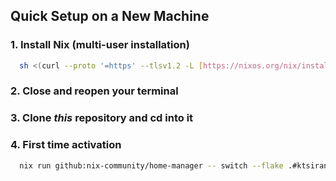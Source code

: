 ## Quick Setup on a New Machine

### 1. Install Nix (multi-user installation)

```bash
  sh <(curl --proto '=https' --tlsv1.2 -L [https://nixos.org/nix/install](https://nixos.org/nix/install)) -- --daemon

```
### 2. Close and reopen your terminal

### 3. Clone *this* repository and cd into it

### 4. First time activation

```bash
  nix run github:nix-community/home-manager -- switch --flake .#ktsirangelos
```

